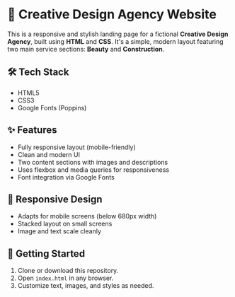 # 🎨 Creative Design Agency Website

This is a responsive and stylish landing page for a fictional **Creative Design Agency**, built using **HTML** and **CSS**. It's a simple, modern layout featuring two main service sections: **Beauty** and **Construction**.


## 🛠️ Tech Stack

- HTML5
- CSS3
- Google Fonts (Poppins)

## ✨ Features

- Fully responsive layout (mobile-friendly)
- Clean and modern UI
- Two content sections with images and descriptions
- Uses flexbox and media queries for responsiveness
- Font integration via Google Fonts

## 📱 Responsive Design

- Adapts for mobile screens (below 680px width)
- Stacked layout on small screens
- Image and text scale cleanly

## 🚀 Getting Started

1. Clone or download this repository.
2. Open `index.html` in any browser.
3. Customize text, images, and styles as needed.
